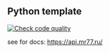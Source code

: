 
## Python template

[![Check code quality](https://github.com/AlanLatte/Python/actions/workflows/main.yml/badge.svg)](https://github.com/AlanLatte/Python/actions/workflows/main.yml)

see for docs: https://api.mr77.ru/